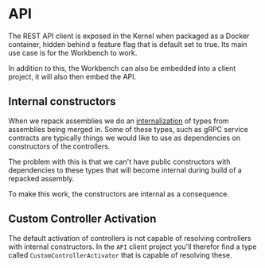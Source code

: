 # API

The REST API client is exposed in the Kernel when packaged as a Docker container, hidden behind a feature flag
that is default set to true. Its main use case is for the Workbench to work.

In addition to this, the Workbench can also be embedded into a client project, it will also then embed the API.

## Internal constructors

When we repack assemblies we do an [internalization](./internalization.md) of types from assemblies
being merged in. Some of these types, such as gRPC service contracts are typically things we would like to use
as dependencies on constructors of the controllers.

The problem with this is that we can't have public constructors with dependencies to these types that
will become internal during build of a repacked assembly.

To make this work, the constructors are internal as a consequence.

## Custom Controller Activation

The default activation of controllers is not capable of resolving controllers with internal constructors.
In the `API` client project you'll therefor find a type called `CustomControllerActivator` that is capable of
resolving these.
